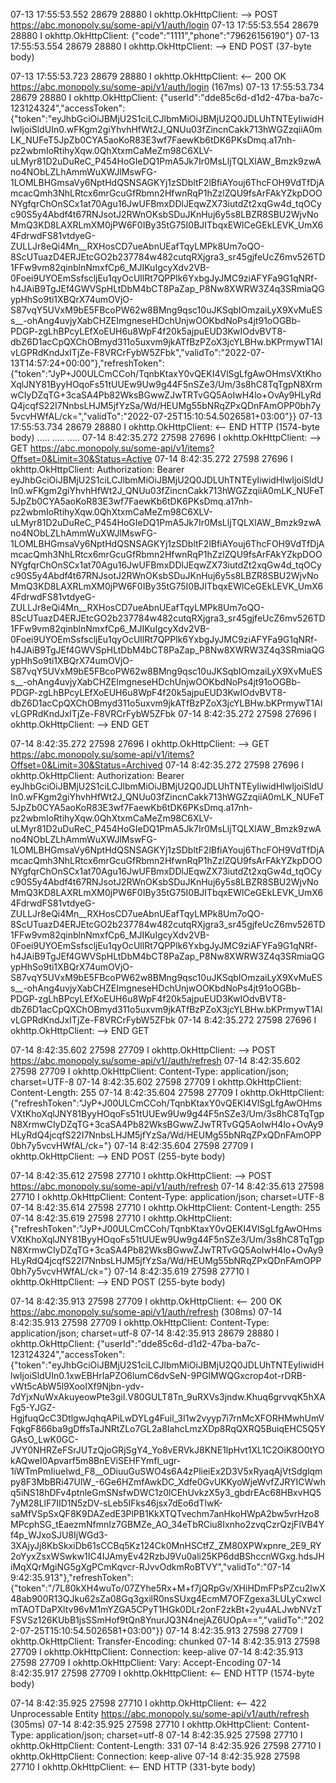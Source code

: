07-13 17:55:53.552 28679 28880 I okhttp.OkHttpClient: --> POST https://abc.monopoly.su/some-api/v1/auth/login
07-13 17:55:53.554 28679 28880 I okhttp.OkHttpClient: {"code":"1111","phone":"79626156190"}
07-13 17:55:53.554 28679 28880 I okhttp.OkHttpClient: --> END POST (37-byte body)
 
07-13 17:55:53.723 28679 28880 I okhttp.OkHttpClient: <-- 200 OK https://abc.monopoly.su/some-api/v1/auth/login (167ms)
07-13 17:55:53.734 28679 28880 I okhttp.OkHttpClient: {"userId":"dde85c6d-d1d2-47ba-ba7c-123124324","accessToken":{"token":"eyJhbGciOiJBMjU2S1ciLCJlbmMiOiJBMjU2Q0JDLUhTNTEyIiwidHlwIjoiSldUIn0.wFKgm2giYhvhHfWt2J_QNUu03fZincnCakk713hWGZzqiiA0mLK_NUFeT5JpZb0CYA5aoKoR83E3wf7FaewKb6tDK6PKsDmq.a17nh-pz2wbmIoRtihyXqw.0QhXtxmCaMeZm98C6XLV-uLMyr81D2uDuReC_P454HoGIeDQ1PmA5Jk7Ir0MsLljTQLXlAW_Bmzk9zwAno4NObLZLhAmmWuXWJlMswFG-1LOMLBHGmsaVy6NptHdQSNSAGKYj1zSDbltF2lBfiAYouj6ThcFOH9VdTfDjAmcacQmh3NhLRtcx6mrGcuGfRbmn2HfwnRqP1hZzlZQU9fsArFAkYZkpDOONYgfqrChOnSCx1at70Agu16JwUFBmxDDlJEqwZX73iutdZt2xqGw4d_tqOCyc90S5y4Abdf4t67RNJsotJ2RWnOKsbSDuJKnHuj6y5s8LBZR8SBU2WjvNoMmQ3KD8LAXRLmXM0jPW6F0IBy35tG75I0BJITbqxEWlCeGEkLEVK_UmX64FdrwdFS81vtdyeG-ZULLJr8eQi4Mn__RXHosCD7ueAbnUEafTqyLMPk8Um7oQO-8ScUTuazD4ERJEtcGO2b237784w482cutqRXjgra3_sr45gjfeUcZ6mv526TD1FFw9vm82qinblnNmxfCp6_MJIKuIgcyXdv2VB-0Foei9UYOEmSsfscljEu1qyOcUllRt7QPPlk6YxbgJyJMC9ziAFYFa9G1qNRf-h4JAiB9TgJEf4GWVSpHLtDbM4bCT8PaZap_P8Nw8XWRW3Z4q3SRmiaQGypHhSo9ti1XBQrX74umOVjO-S87vqY5UVxM9bE5FBcoPW62w8BMng9qsc10uJKSqbIOmzaiLyX9XvMuESs__-ohAng4uvjyXabCHZEImgneseHDchUnjwOOKbdNoPs4jt91oOGBb-PDGP-zgLhBPcyLEfXoEUH6u8WpF4f20k5ajpuEUD3KwIOdvBVT8-dbZ6D1acCpQXChOBmyd311o5uxvm9jkATfBzPZoX3jcYLBHw.bKPrmywT1AlvLGPRdKndJxITjZe-F8VRCrFybW5ZFbk","validTo":"2022-07-13T14:57:24+00:00"},"refreshToken":{"token":"JyP+J00ULCmCCoh/TqnbKtaxY0vQEKI4VlSgLfgAwOHmsVXtKhoXqlJNY81ByyHOqoFs51tUUEw9Uw9g44F5nSZe3/Um/3s8hC8TqTgpN8XrmwCIyDZqTG+3caSA4Pb82WksBGwwZJwTRTvGQ5AoIwH4lo+OvAy9HLyRdQ4jcqfS22I7NnbsLHJM5jfYzSa/Wd/HEUMg55bNRqZPxQDnFAmOPP0bh7y5vcvHWfAL/ck=","validTo":"2022-07-25T15:10:54.5026581+03:00"}}
07-13 17:55:53.734 28679 28880 I okhttp.OkHttpClient: <-- END HTTP (1574-byte body)
.....
.....
.....
07-14 8:42:35.272 27598 27696 I okhttp.OkHttpClient: --> GET https://abc.monopoly.su/some-api/v1/items?Offset=0&Limit=30&Status=Active
07-14 8:42:35.272 27598 27696 I okhttp.OkHttpClient: Authorization: Bearer eyJhbGciOiJBMjU2S1ciLCJlbmMiOiJBMjU2Q0JDLUhTNTEyIiwidHlwIjoiSldUIn0.wFKgm2giYhvhHfWt2J_QNUu03fZincnCakk713hWGZzqiiA0mLK_NUFeT5JpZb0CYA5aoKoR83E3wf7FaewKb6tDK6PKsDmq.a17nh-pz2wbmIoRtihyXqw.0QhXtxmCaMeZm98C6XLV-uLMyr81D2uDuReC_P454HoGIeDQ1PmA5Jk7Ir0MsLljTQLXlAW_Bmzk9zwAno4NObLZLhAmmWuXWJlMswFG-1LOMLBHGmsaVy6NptHdQSNSAGKYj1zSDbltF2lBfiAYouj6ThcFOH9VdTfDjAmcacQmh3NhLRtcx6mrGcuGfRbmn2HfwnRqP1hZzlZQU9fsArFAkYZkpDOONYgfqrChOnSCx1at70Agu16JwUFBmxDDlJEqwZX73iutdZt2xqGw4d_tqOCyc90S5y4Abdf4t67RNJsotJ2RWnOKsbSDuJKnHuj6y5s8LBZR8SBU2WjvNoMmQ3KD8LAXRLmXM0jPW6F0IBy35tG75I0BJITbqxEWlCeGEkLEVK_UmX64FdrwdFS81vtdyeG-ZULLJr8eQi4Mn__RXHosCD7ueAbnUEafTqyLMPk8Um7oQO-8ScUTuazD4ERJEtcGO2b237784w482cutqRXjgra3_sr45gjfeUcZ6mv526TD1FFw9vm82qinblnNmxfCp6_MJIKuIgcyXdv2VB-0Foei9UYOEmSsfscljEu1qyOcUllRt7QPPlk6YxbgJyJMC9ziAFYFa9G1qNRf-h4JAiB9TgJEf4GWVSpHLtDbM4bCT8PaZap_P8Nw8XWRW3Z4q3SRmiaQGypHhSo9ti1XBQrX74umOVjO-S87vqY5UVxM9bE5FBcoPW62w8BMng9qsc10uJKSqbIOmzaiLyX9XvMuESs__-ohAng4uvjyXabCHZEImgneseHDchUnjwOOKbdNoPs4jt91oOGBb-PDGP-zgLhBPcyLEfXoEUH6u8WpF4f20k5ajpuEUD3KwIOdvBVT8-dbZ6D1acCpQXChOBmyd311o5uxvm9jkATfBzPZoX3jcYLBHw.bKPrmywT1AlvLGPRdKndJxITjZe-F8VRCrFybW5ZFbk
07-14 8:42:35.272 27598 27696 I okhttp.OkHttpClient: --> END GET
 
07-14 8:42:35.272 27598 27696 I okhttp.OkHttpClient: --> GET https://abc.monopoly.su/some-api/v1/items?Offset=0&Limit=30&Status=Archived
07-14 8:42:35.272 27598 27696 I okhttp.OkHttpClient: Authorization: Bearer eyJhbGciOiJBMjU2S1ciLCJlbmMiOiJBMjU2Q0JDLUhTNTEyIiwidHlwIjoiSldUIn0.wFKgm2giYhvhHfWt2J_QNUu03fZincnCakk713hWGZzqiiA0mLK_NUFeT5JpZb0CYA5aoKoR83E3wf7FaewKb6tDK6PKsDmq.a17nh-pz2wbmIoRtihyXqw.0QhXtxmCaMeZm98C6XLV-uLMyr81D2uDuReC_P454HoGIeDQ1PmA5Jk7Ir0MsLljTQLXlAW_Bmzk9zwAno4NObLZLhAmmWuXWJlMswFG-1LOMLBHGmsaVy6NptHdQSNSAGKYj1zSDbltF2lBfiAYouj6ThcFOH9VdTfDjAmcacQmh3NhLRtcx6mrGcuGfRbmn2HfwnRqP1hZzlZQU9fsArFAkYZkpDOONYgfqrChOnSCx1at70Agu16JwUFBmxDDlJEqwZX73iutdZt2xqGw4d_tqOCyc90S5y4Abdf4t67RNJsotJ2RWnOKsbSDuJKnHuj6y5s8LBZR8SBU2WjvNoMmQ3KD8LAXRLmXM0jPW6F0IBy35tG75I0BJITbqxEWlCeGEkLEVK_UmX64FdrwdFS81vtdyeG-ZULLJr8eQi4Mn__RXHosCD7ueAbnUEafTqyLMPk8Um7oQO-8ScUTuazD4ERJEtcGO2b237784w482cutqRXjgra3_sr45gjfeUcZ6mv526TD1FFw9vm82qinblnNmxfCp6_MJIKuIgcyXdv2VB-0Foei9UYOEmSsfscljEu1qyOcUllRt7QPPlk6YxbgJyJMC9ziAFYFa9G1qNRf-h4JAiB9TgJEf4GWVSpHLtDbM4bCT8PaZap_P8Nw8XWRW3Z4q3SRmiaQGypHhSo9ti1XBQrX74umOVjO-S87vqY5UVxM9bE5FBcoPW62w8BMng9qsc10uJKSqbIOmzaiLyX9XvMuESs__-ohAng4uvjyXabCHZEImgneseHDchUnjwOOKbdNoPs4jt91oOGBb-PDGP-zgLhBPcyLEfXoEUH6u8WpF4f20k5ajpuEUD3KwIOdvBVT8-dbZ6D1acCpQXChOBmyd311o5uxvm9jkATfBzPZoX3jcYLBHw.bKPrmywT1AlvLGPRdKndJxITjZe-F8VRCrFybW5ZFbk
07-14 8:42:35.272 27598 27696 I okhttp.OkHttpClient: --> END GET
 
07-14 8:42:35.602 27598 27709 I okhttp.OkHttpClient: --> POST https://abc.monopoly.su/some-api/v1//auth/refresh
07-14 8:42:35.602 27598 27709 I okhttp.OkHttpClient: Content-Type: application/json; charset=UTF-8
07-14 8:42:35.602 27598 27709 I okhttp.OkHttpClient: Content-Length: 255
07-14 8:42:35.604 27598 27709 I okhttp.OkHttpClient: {"refreshToken":"JyP+J00ULCmCCoh/TqnbKtaxY0vQEKI4VlSgLfgAwOHmsVXtKhoXqlJNY81ByyHOqoFs51tUUEw9Uw9g44F5nSZe3/Um/3s8hC8TqTgpN8XrmwCIyDZqTG+3caSA4Pb82WksBGwwZJwTRTvGQ5AoIwH4lo+OvAy9HLyRdQ4jcqfS22I7NnbsLHJM5jfYzSa/Wd/HEUMg55bNRqZPxQDnFAmOPP0bh7y5vcvHWfAL/ck="}
07-14 8:42:35.604 27598 27709 I okhttp.OkHttpClient: --> END POST (255-byte body)
 
07-14 8:42:35.612 27598 27710 I okhttp.OkHttpClient: --> POST https://abc.monopoly.su/some-api/v1/auth/refresh
07-14 8:42:35.613 27598 27710 I okhttp.OkHttpClient: Content-Type: application/json; charset=UTF-8
07-14 8:42:35.614 27598 27710 I okhttp.OkHttpClient: Content-Length: 255
07-14 8:42:35.619 27598 27710 I okhttp.OkHttpClient: {"refreshToken":"JyP+J00ULCmCCoh/TqnbKtaxY0vQEKI4VlSgLfgAwOHmsVXtKhoXqlJNY81ByyHOqoFs51tUUEw9Uw9g44F5nSZe3/Um/3s8hC8TqTgpN8XrmwCIyDZqTG+3caSA4Pb82WksBGwwZJwTRTvGQ5AoIwH4lo+OvAy9HLyRdQ4jcqfS22I7NnbsLHJM5jfYzSa/Wd/HEUMg55bNRqZPxQDnFAmOPP0bh7y5vcvHWfAL/ck="}
07-14 8:42:35.619 27598 27710 I okhttp.OkHttpClient: --> END POST (255-byte body)
 
07-14 8:42:35.913 27598 27709 I okhttp.OkHttpClient: <-- 200 OK https://abc.monopoly.su/some-api/v1/auth/refresh (308ms)
07-14 8:42:35.913 27598 27709 I okhttp.OkHttpClient: Content-Type: application/json; charset=utf-8
07-14 8:42:35.913 28679 28880 I okhttp.OkHttpClient: {"userId":"dde85c6d-d1d2-47ba-ba7c-123124324","accessToken":{"token":"eyJhbGciOiJBMjU2S1ciLCJlbmMiOiJBMjU2Q0JDLUhTNTEyIiwidHlwIjoiSldUIn0.1xwEBHrIaPZO6lumC6dvSeN-9PGlMWQGxcrop4ot-rDRB-vWt5cAbW5l9XooIXf9Njbn-ydv-7dYjxNuWxAkuyeowPte3giI.V80GULT8Tn_9uRXVs3jndw.Khuq6grvvqK5hXAFg5-YJGZ-HgjfuqQcC3DtlgwJqhqAPiLwDYLg4Fuil_3I1w2vyyp7i7rnMcXFORHMwhUmVFqkgF866ba9gDffsTaJNRtZLo7GL2a8IahcLmzXDp8RqQXRQ5BuiqEHC5Q5YGAsO_LwK0GC-JVY0NHRZeFSrJUTzQjoGRjSgY4_Yo8vERVkJ8KNE1lpHvt1XL1C2OiK8O0tYOkAQweI0Apvarf5m8BnEViSEHFYmfl_ugr-1iWTmPmIiueIwd_F8__ODiuuGuSWO4s6A4zPlieiEx2D3V5xRyaqAjVtSdglqmpy8F3MbBRi47UlW_-6Ge6HZmfAwkDC_Xdfe0GvUKKyoWjeWvfZJRYICWwhq5iNS18hDFv4ptnleGmSNsfwDWC1z0lCEhUvkzX5y3_gbdrEAc68HBxvHQ57yM28LlF7IID1N5zDV-sLeb5IFks46jsx7dEo6dTlwK-saMfVSpSxQF8K9DAZedE3PlPB1KkXTQTvechm7anHkoHWpA2bw5vrHzo8MPcphSG_tEaezmNfmnIz7GBMZe_AO_34eTbRCiu8Ixnho2zvqCzrQzjFlVB4Yf4p_WJxoSJU8IjWGd3-3XAjyJj8KbSkxiDb61sCCBq5Kz124Ck0MnHSCtfZ_ZM80XPWxpnre_2E9_RY2oYyxZsxWSwkw1IC4IJAmyEv42RzbJ9Vu0ali25KP6ddBShccnWGxg.hdsJHiMqXQrMgiNG5gXgPCmKqvcr-RJvvOdkmRoBTVY","validTo":"07-14 9:42:35.913"},"refreshToken":{"token":"/7L80kXH4wuTo/07ZYhe5Rx+M+f7jQRpGv/XHiHDmFPsPZcu2lwX48ab900R13QJku62sZa08Gq3gxilR0nsSUxg4EcmM7OFZgexa3LULyCxwclmTAOTDaPXltv96vM1mYZGA5CPyT1HGk0DLr2onF2zkBt+2yu4ALJwbNVzTFSVSz126KUbB1jsSSmHof9tQn8YnurJQ3N4nejAZ6UOpA==","validTo":"2022-07-25T15:10:54.5026581+03:00"}}
07-14 8:42:35.913 27598 27709 I okhttp.OkHttpClient: Transfer-Encoding: chunked
07-14 8:42:35.913 27598 27709 I okhttp.OkHttpClient: Connection: keep-alive
07-14 8:42:35.913 27598 27709 I okhttp.OkHttpClient: Vary: Accept-Encoding
07-14 8:42:35.917 27598 27709 I okhttp.OkHttpClient: <-- END HTTP (1574-byte body)
 
07-14 8:42:35.925 27598 27710 I okhttp.OkHttpClient: <-- 422 Unprocessable Entity https://abc.monopoly.su/some-api/v1/auth/refresh (305ms)
07-14 8:42:35.925 27598 27710 I okhttp.OkHttpClient: Content-Type: application/json; charset=utf-8
07-14 8:42:35.925 27598 27710 I okhttp.OkHttpClient: Content-Length: 331
07-14 8:42:35.926 27598 27710 I okhttp.OkHttpClient: Connection: keep-alive
07-14 8:42:35.928 27598 27710 I okhttp.OkHttpClient: <-- END HTTP (331-byte body)